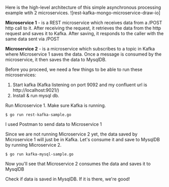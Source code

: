 Here is the high-level architecture of this simple asynchronous processing example wtih 2 microservices.
![rest-kafka-mongo-microservice-draw-io]

**Microservice 1** - is a REST microservice which receives data from a /POST http call to it. After receiving the request, it retrieves the data from the http request and saves it to Kafka. After saving, it responds to the caller with the same data sent via /POST

**Microservice 2** - is a microservice which subscribes to a topic in Kafka where Microservice 1 saves the data. Once a message is consumed by the microservice, it then saves the data to MysqlDB.

Before you proceed, we need a few things to be able to run these microservices:
1. Start kafka (Kafka listening on port 9092 and my confluent url is http://localhost:9021/)
2. Install & run mysql db. 

Run Microservice 1. Make sure Kafka is running.
```
$ go run rest-kafka-sample.go
```

I used Postman to send data to Microservice 1

Since we are not running Microservice 2 yet, the data saved by Microservice 1 will just be in Kafka. Let's consume it and save to MysqlDB by running Microservice 2.
```
$ go run kafka-mysql-sample.go
```

Now you'll see that Microservice 2 consumes the data and saves it to MysqlDB

Check if data is saved in MysqlDB. If it is there, we're good!
